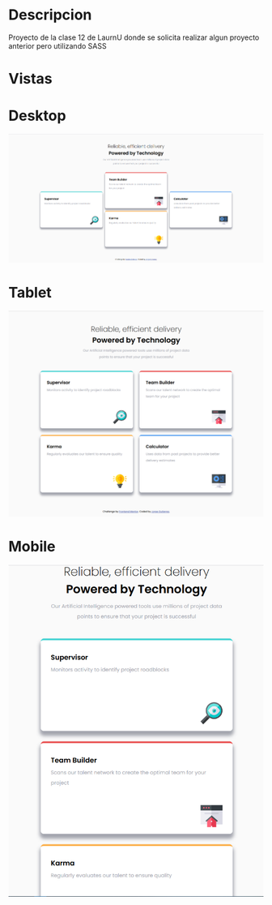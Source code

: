 # Descripcion

Proyecto de la clase 12 de LaurnU donde se solicita realizar algun proyecto anterior pero utilizando SASS

# Vistas

# Desktop

![image](./images/escritorio.png)

# Tablet

![image](./images/tablet.png)

# Mobile

![image](./images/phone.png)